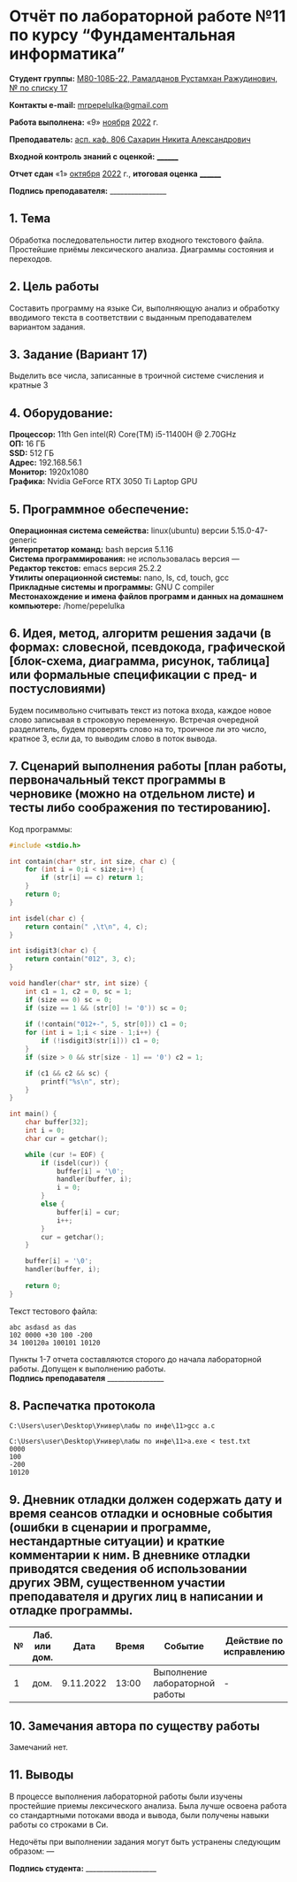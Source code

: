 # Отчёт по лабораторной работе №11 по курсу “Фундаментальная информатика”

<b>Студент группы:</b> <ins>M80-108Б-22, Рамалданов Рустамхан Ражудинович, № по списку 17</ins> 

<b>Контакты e-mail:</b> <ins>mrpepelulka@gmail.com</ins>

<b>Работа выполнена:</b> «9» <ins>ноября</ins> <ins>2022</ins> г.

<b>Преподаватель:</b> <ins>асп. каф. 806 Сахарин Никита Александрович</ins>

<b>Входной контроль знаний с оценкой:</b> <ins>______</ins>

<b>Отчет сдан</b> «1» <ins>октября</ins> <ins>2022</ins> г., <b>итоговая оценка</b> <ins>______</ins>

<b>Подпись преподавателя:</b> ________________

## 1. Тема
Обработка последовательности литер входного текстового файла. Простейшие приёмы лексического анализа. Диаграммы состояния и переходов.
## 2. Цель работы
Составить программу на языке Си, выполняющую анализ и обработку вводимого текста в соответствии с выданным преподавателем вариантом задания.
## 3. Задание (Вариант 17)
Выделить все числа, записанные в троичной системе счисления и кратные 3
## 4. Оборудование:
<b>Процессор:</b> 11th Gen intel(R) Core(TM) i5-11400H @ 2.70GHz<br/>
<b>ОП:</b> 16 ГБ<br/>
<b>SSD:</b> 512 ГБ<br/>
<b>Адрес:</b> 192.168.56.1 <br/>
<b>Монитор:</b> 1920x1080<br/>
<b>Графика:</b> Nvidia GeForce RTX 3050 Ti Laptop GPU <br/>

## 5. Программное обеспечение:
<b>Операционная система семейства:</b> linux(ubuntu) версии 5.15.0-47-generic<br/>
<b>Интерпретатор команд:</b> bash версия 5.1.16<br/>
<b>Система программирования:</b> не использовалась версия —<br/>
<b>Редактор текстов:</b> emacs версия 25.2.2<br/>
<b>Утилиты операционной системы:</b> nano, ls, cd, touch, gcc <br/>
<b>Прикладные системы и программы:</b> GNU C compiler <br/>
<b>Местонахождение и имена файлов программ и данных на домашнем компьютере:</b> /home/pepelulka<br/>

## 6. Идея, метод, алгоритм решения задачи (в формах: словесной, псевдокода, графической [блок-схема, диаграмма, рисунок, таблица] или формальные спецификации с пред- и постусловиями)

Будем посимвольно считывать текст из потока входа, каждое новое слово записывая в строковую переменную. Встречая очередной разделитель, будем проверять слово на то, троичное ли это число, кратное 3, если да, то выводим слово в поток вывода.

## 7. Сценарий выполнения работы [план работы, первоначальный текст программы в черновике (можно на отдельном листе) и тесты либо соображения по тестированию]. 

Код программы: 
```src:a.c
#include <stdio.h>

int contain(char* str, int size, char c) {
    for (int i = 0;i < size;i++) {
        if (str[i] == c) return 1;
    }
    return 0;
}

int isdel(char c) {
    return contain(" ,\t\n", 4, c);
}

int isdigit3(char c) {
    return contain("012", 3, c);
}

void handler(char* str, int size) {
    int c1 = 1, c2 = 0, sc = 1; 
    if (size == 0) sc = 0;
    if (size == 1 && (str[0] != '0')) sc = 0;
    
    if (!contain("012+-", 5, str[0])) c1 = 0;
    for (int i = 1;i < size - 1;i++) {
        if (!isdigit3(str[i])) c1 = 0;
    }
    if (size > 0 && str[size - 1] == '0') c2 = 1;

    if (c1 && c2 && sc) {
        printf("%s\n", str);
    }
}

int main() {
    char buffer[32];
    int i = 0;
    char cur = getchar();

    while (cur != EOF) {
        if (isdel(cur)) {
            buffer[i] = '\0';
            handler(buffer, i);
            i = 0;
        }
        else {
            buffer[i] = cur;
            i++;
        }
        cur = getchar();
    }

    buffer[i] = '\0';
    handler(buffer, i);
    
    return 0;
}
```

Текст тестового файла:
```
abc asdasd as das
102 0000 +30 100 -200
34 100120a 100101 10120
```

Пункты 1-7 отчета составляются сторого до начала лабораторной работы.
Допущен к выполнению работы.  
<b>Подпись преподавателя</b> ________________

## 8. Распечатка протокола 

```
C:\Users\user\Desktop\Универ\лабы по инфе\11>gcc a.c

C:\Users\user\Desktop\Универ\лабы по инфе\11>a.exe < test.txt
0000
100
-200
10120
```

## 9. Дневник отладки должен содержать дату и время сеансов отладки и основные события (ошибки в сценарии и программе, нестандартные ситуации) и краткие комментарии к ним. В дневнике отладки приводятся сведения об использовании других ЭВМ, существенном участии преподавателя и других лиц в написании и отладке программы.

| № |  Лаб. или дом. | Дата | Время | Событие | Действие по исправлению | Примечание |
| ------ | ------ | ------ | ------ | ------ | ------ | ------ |
| 1 | дом. | 9.11.2022 | 13:00 | Выполнение лабораторной работы | - | - |
## 10. Замечания автора по существу работы

Замечаний нет.

## 11. Выводы

В процессе выполнения лабораторной работы были изучены простейшие приемы лексического анализа. Была лучше освоена работа со стандартными потоками ввода и вывода, были получены навыки работы со строками в Си.

Недочёты при выполнении задания могут быть устранены следующим образом: —

<b>Подпись студента:</b> ____________________
